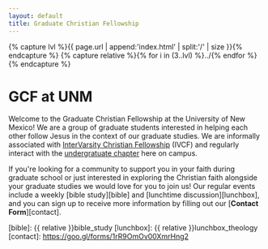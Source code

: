 ```yaml
---
layout: default
title: Graduate Christian Fellowship
---
```


{% capture lvl %}{{ page.url | append:'index.html' | split:'/' | size }}{% endcapture %}
{% capture relative %}{% for i in (3..lvl) %}../{% endfor %}{% endcapture %}

GCF at UNM
==========

Welcome to the Graduate Christian Fellowship at the University of New Mexico!
We are a group of graduate students interested in helping each other follow
Jesus in the context of our graduate studies. We are informally associated with
[InterVarsity Christian Fellowship][ivcf] (IVCF) and regularly interact with
the [undergratuate chapter][unmiv] here on campus.

If you're looking for a community to support you in your faith during graduate
school or just interested in exploring the Christian faith alongside your
graduate studies we would love for you to join us! Our regular events include
a weekly [bible study][bible] and [lunchtime discussion][lunchbox], and you can
sign up to receive more information by filling out our
[**Contact Form**][contact].

[ivcf]: http://intervarsity.org/
[unmiv]: http://ivcf.unm.edu/
[bible]: {{ relative }}bible_study
[lunchbox]: {{ relative }}lunchbox_theology
[contact]: https://goo.gl/forms/1rR9OmOv00XmrHng2

